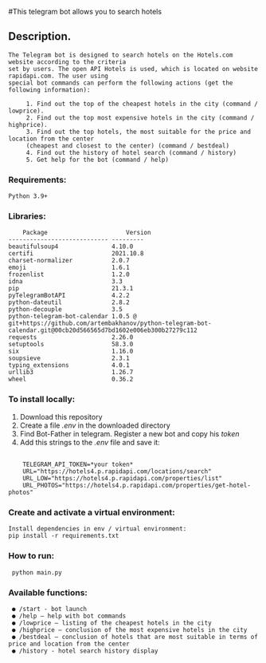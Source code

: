 #This telegram bot allows you to search hotels

## Description.
    The Telegram bot is designed to search hotels on the Hotels.com website according to the criteria
    set by users. The open API Hotels is used, which is located on website rapidapi.com. The user using 
    special bot commands can perform the following actions (get the following information):

         1. Find out the top of the cheapest hotels in the city (command / lowprice).
         2. Find out the top most expensive hotels in the city (command / highprice).
         3. Find out the top hotels, the most suitable for the price and location from the center
         (cheapest and closest to the center) (command / bestdeal)
         4. Find out the history of hotel search (command / history)
         5. Get help for the bot (command / help) 

### Requirements:

    Python 3.9+

### Libraries:
        Package                      Version
    ---------------------------- ---------
    beautifulsoup4               4.10.0
    certifi                      2021.10.8
    charset-normalizer           2.0.7
    emoji                        1.6.1
    frozenlist                   1.2.0
    idna                         3.3
    pip                          21.3.1
    pyTelegramBotAPI             4.2.2
    python-dateutil              2.8.2
    python-decouple              3.5
    python-telegram-bot-calendar 1.0.5 @ git+https://github.com/artembakhanov/python-telegram-bot-calendar.git@00cb20d566565d7bd1602e006eb300b27279c112
    requests                     2.26.0
    setuptools                   58.3.0
    six                          1.16.0
    soupsieve                    2.3.1
    typing_extensions            4.0.1
    urllib3                      1.26.7
    wheel                        0.36.2

### To install locally:

   1. Download this repository
   2. Create a file *.env* in the downloaded directory
   3. Find Bot-Father in telegram. Register a new bot and copy his *token*
   4. Add this strings to the *.env* file and save it:
##
        TELEGRAM_API_TOKEN=*your token*
        URL="https://hotels4.p.rapidapi.com/locations/search"
        URL_LOW="https://hotels4.p.rapidapi.com/properties/list"
        URL_PHOTOS="https://hotels4.p.rapidapi.com/properties/get-hotel-photos"


### Create and activate a virtual environment:

    Install dependencies in env / virtual environment:   
    pip install -r requirements.txt

### How to run:

     python main.py

### Available functions:

     ● /start - bot launch
     ● /help — help with bot commands
     ● /lowprice — listing of the cheapest hotels in the city
     ● /highprice — conclusion of the most expensive hotels in the city
     ● /bestdeal — conclusion of hotels that are most suitable in terms of price and location from the center
     ● /history - hotel search history display

